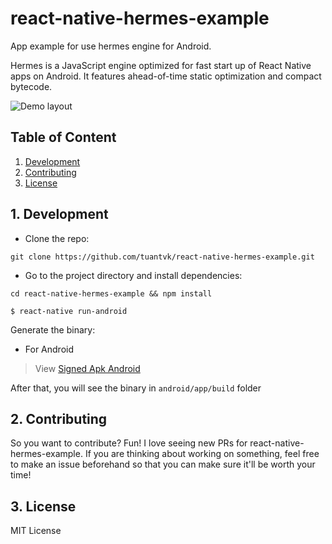 # react-native-hermes-example

App example for use hermes engine for Android.

Hermes is a JavaScript engine optimized for fast start up of React Native apps on Android. It features ahead-of-time static optimization and compact bytecode.

![Demo layout](https://github.com/tuantvk/r2e-todoworks/blob/master/resource/todos.png)

## Table of Content

1. [Development](#1-development)
2. [Contributing](#2-contributing)
3. [License](#3-license)

## 1. Development

- Clone the repo:
```
git clone https://github.com/tuantvk/react-native-hermes-example.git
```

- Go to the project directory and install dependencies: 
```
cd react-native-hermes-example && npm install
```

```
$ react-native run-android
```

Generate the binary:
* For Android

> View
[Signed Apk Android](https://facebook.github.io/react-native/docs/signed-apk-android#docsNav)

After that, you will see the binary in `android/app/build` folder

## 2. Contributing

So you want to contribute? Fun! I love seeing new PRs for react-native-hermes-example.
If you are thinking about working on something, feel free to make an issue beforehand so that you can make sure it'll be worth your time!


## 3. License

MIT License